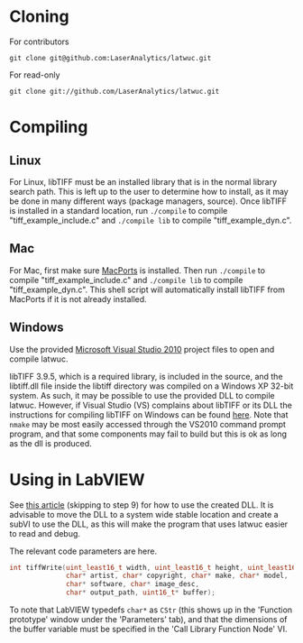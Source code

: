 Cloning
=======

For contributors

    git clone git@github.com:LaserAnalytics/latwuc.git

For read-only

    git clone git://github.com/LaserAnalytics/latwuc.git

Compiling
=========

Linux
-----

For Linux, libTIFF must be an installed library that is in the normal
library search path. This is left up to the user to determine how to
install, as it may be done in many different ways (package managers,
source). Once libTIFF is installed in a standard location, run `./compile`
to compile "tiff\_example\_include.c" and `./compile lib` to compile
"tiff\_example\_dyn.c".

Mac
---

For Mac, first make sure [MacPorts][MP] is installed.
Then run `./compile` to compile "tiff\_example\_include.c" and `./compile
lib` to compile "tiff\_example\_dyn.c". This shell script will automatically
install libTIFF from MacPorts if it is not already installed.

Windows
-------

Use the provided [Microsoft Visual Studio 2010][VS2010Express] project files
to open and compile latwuc.

libTIFF 3.9.5, which is a required library, is included in the source, and
the libtiff.dll file inside the libtiff directory was compiled on a Windows
XP 32-bit system. As such, it may be possible to use the provided DLL to
compile latwuc. However, if Visual Studio (VS) complains about libTIFF or
its DLL the instructions for compiling libTIFF on Windows can be found
[here][libtiff_build]. Note that `nmake` may be most easily accessed through
the VS2010 command prompt program, and that some components may fail to build
but this is ok as long as the dll is produced.


Using in LabVIEW
================

See [this article][LabVIEW_DLL] (skipping to step 9) for how to use the
created DLL. It is advisable to move the DLL to a system wide stable location
and create a subVI to use the DLL, as this will make the program that uses
latwuc easier to read and debug.

The relevant code parameters are here.

```C
int tiffWrite(uint_least16_t width, uint_least16_t height, uint_least16_t pages,
              char* artist, char* copyright, char* make, char* model,
              char* software, char* image_desc,
              char* output_path, uint16_t* buffer);
```

To note that LabVIEW typedefs `char*` as `CStr` (this shows up in the 'Function
prototype' window under the 'Parameters' tab), and that the dimensions of the
buffer variable must be specified in the 'Call Library Function Node' VI.

[libtiff_build]: http://www.remotesensing.org/libtiff/build.html#PC "Building the libTIFF Software Distribution"
[LabVIEW_DLL]: https://decibel.ni.com/content/docs/DOC-1690 "Using Existing C Code or a DLL in LabVIEW"
[MP]: http://www.macports.org/ "Macports home page"
[VS2010Express]: http://www.microsoft.com/visualstudio/en-gb/express "Microsoft Visual Studio Express 2010 download page"

